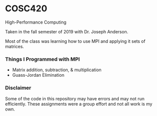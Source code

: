 # COSC420
High-Performance Computing

Taken in the fall semester of 2019 with Dr. Joseph Anderson.

Most of the class was learning how to use MPI and applying it sets of matrices.

### Things I Programmed with MPI

* Matrix addition, subtraction, & multiplication
* Guass-Jordan Elimination

### Disclaimer

Some of the code in this repository may have errors and may not run efficiently. 
These assignments were a group effort and not all work is my own.
